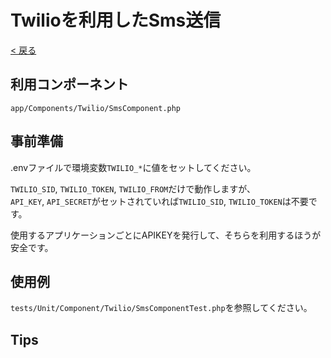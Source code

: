 # Twilioを利用したSms送信

[< 戻る](../DEVELOPMENT_GUIDE.md)

## 利用コンポーネント

`app/Components/Twilio/SmsComponent.php`

## 事前準備

.envファイルで環境変数`TWILIO_*`に値をセットしてください。

`TWILIO_SID`, `TWILIO_TOKEN`, `TWILIO_FROM`だけで動作しますが、<br>
`API_KEY`, `API_SECRET`がセットされていれば`TWILIO_SID`, `TWILIO_TOKEN`は不要です。

使用するアプリケーションごとにAPIKEYを発行して、そちらを利用するほうが安全です。

## 使用例

`tests/Unit/Component/Twilio/SmsComponentTest.php`を参照してください。

## Tips

